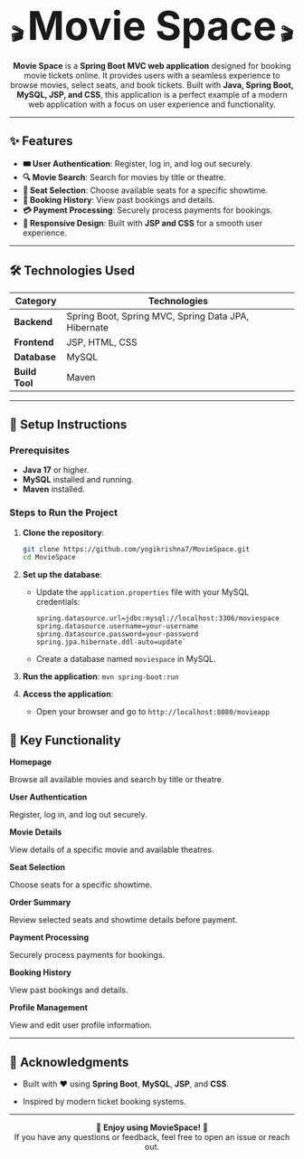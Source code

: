 <div align="center">

# 🎬 <span style="font-size: 2.5em;">Movie Space</span> 🎬

**Movie Space** is a **Spring Boot MVC web application** designed for booking movie tickets online. It provides users with a seamless experience to browse movies, select seats, and book tickets. Built with **Java, Spring Boot, MySQL, JSP, and CSS**, this application is a perfect example of a modern web application with a focus on user experience and functionality.

</div>

---

## ✨ Features

- **🎟️ User Authentication**: Register, log in, and log out securely.
- **🔍 Movie Search**: Search for movies by title or theatre.
- **💺 Seat Selection**: Choose available seats for a specific showtime.
- **📜 Booking History**: View past bookings and details.
- **💳 Payment Processing**: Securely process payments for bookings.
- **📱 Responsive Design**: Built with **JSP and CSS** for a smooth user experience.

---

## 🛠️ Technologies Used

| Category       | Technologies                                                                 |
|----------------|------------------------------------------------------------------------------|
| **Backend**    | Spring Boot, Spring MVC, Spring Data JPA, Hibernate                          |
| **Frontend**   | JSP, HTML, CSS                                                              |
| **Database**   | MySQL                                                                        |
| **Build Tool** | Maven                                                                        |

---

## 🚀 Setup Instructions

### Prerequisites
- **Java 17** or higher.
- **MySQL** installed and running.
- **Maven** installed.

### Steps to Run the Project

1. **Clone the repository**:
   ```bash
   git clone https://github.com/yogikrishna7/MovieSpace.git
   cd MovieSpace
1.  **Set up the database**:
    
    -   Update the  `application.properties`  file with your MySQL credentials:
        ```
        spring.datasource.url=jdbc:mysql://localhost:3306/moviespace
        spring.datasource.username=your-username
        spring.datasource.password=your-password
        spring.jpa.hibernate.ddl-auto=update`
    -   Create a database named  `moviespace`  in MySQL.

1.  **Run the application**:
``
    mvn spring-boot:run
    ``
    
2.  **Access the application**:
    
    -   Open your browser and go to  `http://localhost:8080/movieapp`

## 🎯 Key Functionality


**Homepage**

Browse all available movies and search by title or theatre.

**User Authentication**

Register, log in, and log out securely.

**Movie Details**

View details of a specific movie and available theatres.

**Seat Selection**

Choose seats for a specific showtime.

**Order Summary**

Review selected seats and showtime details before payment.

**Payment Processing**

Securely process payments for bookings.

**Booking History**

View past bookings and details.

**Profile Management**

View and edit user profile information.



----------

## 🙏 Acknowledgments

-   Built with ❤️ using  **Spring Boot**,  **MySQL**,  **JSP**, and  **CSS**.
    
-   Inspired by modern ticket booking systems.
    

----------

<div align="center">

🎉  **Enjoy using MovieSpace!**  🎉  
If you have any questions or feedback, feel free to open an issue or reach out.

</div>
